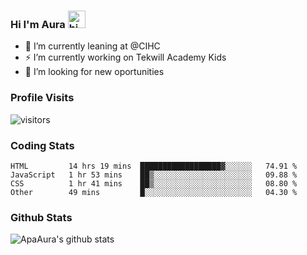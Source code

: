 ### Hi I'm Aura <img src="https://user-images.githubusercontent.com/1303154/88677602-1635ba80-d120-11ea-84d8-d263ba5fc3c0.gif" width="28px" alt="hi">

- 🔭 I’m currently leaning at @CIHC
- ⚡ I’m currently working on Tekwill Academy Kids
- 🤔 I’m looking for new oportunities


### Profile Visits 

![visitors](https://visitor-badge.glitch.me/badge?page_id=ApaAura.ApaAura)


### Coding Stats

<!--START_SECTION:waka-->

```text
HTML         14 hrs 19 mins  ██████████████████▓░░░░░░   74.91 %
JavaScript   1 hr 53 mins    ██▒░░░░░░░░░░░░░░░░░░░░░░   09.88 %
CSS          1 hr 41 mins    ██▒░░░░░░░░░░░░░░░░░░░░░░   08.80 %
Other        49 mins         █░░░░░░░░░░░░░░░░░░░░░░░░   04.30 %
```

<!--END_SECTION:waka-->

### Github Stats

![ApaAura's github stats](https://github-readme-stats.vercel.app/api?username=ApaAura&count_private=true&theme=tokyonight&hide=contribs,prs)
